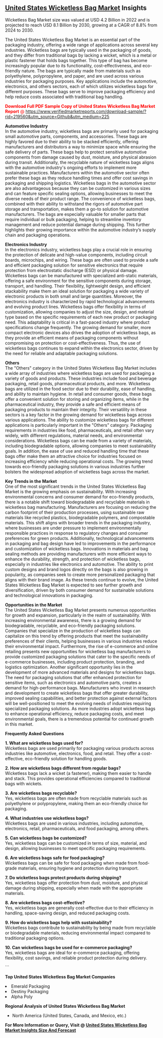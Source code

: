 <h2><a href="https://www.verifiedmarketreports.com/download-sample/?rid=219560&amp;utm_source=Github&amp;utm_medium=225" target="_blank">United States Wicketless Bag Market</a> Insights</h2><p>Wicketless Bag Market size was valued at USD 4.2 Billion in 2022 and is projected to reach USD 8.1 Billion by 2030, growing at a CAGR of 8.8% from 2024 to 2030.</p><p> <p>The United States Wicketless Bag Market is an essential part of the packaging industry, offering a wide range of applications across several key industries. Wicketless bags are typically used in the packaging of goods, and they differ from traditional bags by lacking a wicket, which is a metal or plastic fastener that holds bags together. This type of bag has become increasingly popular due to its functionality, cost-effectiveness, and eco-friendly nature. The bags are typically made from materials such as polyethylene, polypropylene, and paper, and are used across various industries for packaging purposes. Key applications include the automotive, electronics, and others sectors, each of which utilizes wicketless bags for different purposes. These bags serve to improve packaging efficiency and help reduce costs associated with traditional bag handling. <p><span class=""><span style="color: #ff0000;"><strong>Download Full PDF Sample Copy of United States Wicketless Bag Market Report</strong> @ </span><a href="https://www.verifiedmarketreports.com/download-sample/?rid=219560&amp;utm_source=Github&amp;utm_medium=225" target="_blank">https://www.verifiedmarketreports.com/download-sample/?rid=219560&amp;utm_source=Github&amp;utm_medium=225</a></span></p></p> <p><strong>Automotive Industry</strong><br> In the automotive industry, wicketless bags are primarily used for packaging small automotive parts, components, and accessories. These bags are highly favored due to their ability to be stacked efficiently, offering manufacturers and distributors a way to minimize space while ensuring the safe delivery of parts. These bags help to protect sensitive automotive components from damage caused by dust, moisture, and physical abrasion during transit. Additionally, the recyclable nature of wicketless bags aligns with the automotive industry's ongoing efforts to implement more sustainable practices. Manufacturers within the automotive sector often prefer these bags as they reduce handling times and offer cost savings in packaging and shipping logistics. Wicketless bags in the automotive sector are also advantageous because they can be customized in various sizes and can feature specific sealing options, allowing businesses to meet the diverse needs of their product range. The convenience of wicketless bags, combined with their ability to withstand the rigors of automotive part storage and transportation, makes them a go-to solution for automotive manufacturers. The bags are especially valuable for smaller parts that require individual or bulk packaging, helping to streamline inventory management and reduce potential damage during shipping. This further highlights their growing importance within the automotive industry’s supply chain and packaging operations.</p> <p><strong>Electronics Industry</strong><br> In the electronics industry, wicketless bags play a crucial role in ensuring the protection of delicate and high-value components, including circuit boards, microchips, and wiring. These bags are often used to provide a safe and efficient packaging solution for sensitive electronics that require protection from electrostatic discharge (ESD) or physical damage. Wicketless bags can be manufactured with specialized anti-static materials, offering a safe environment for the sensitive components during storage, transport, and handling. Their flexibility, lightweight design, and efficient stackability make them an ideal solution for packaging a wide variety of electronic products in both small and large quantities. Moreover, the electronics industry is characterized by rapid technological advancements and evolving product lines. Wicketless bags offer flexibility in terms of customization, allowing companies to adjust the size, design, and material type based on the specific requirements of each new product or packaging need. This adaptability is critical in a fast-paced industry where product specifications change frequently. The growing demand for smaller, more compact electronic devices also drives the adoption of wicketless bags, as they provide an efficient means of packaging components without compromising on protection or cost-effectiveness. Thus, the use of wicketless bags continues to expand within the electronics sector, driven by the need for reliable and adaptable packaging solutions.</p> <p><strong>Others</strong><br> The "Others" category in the United States Wicketless Bag Market includes a wide array of industries where wicketless bags are used for packaging a variety of goods and products. These industries include food and beverage packaging, retail goods, pharmaceutical products, and more. Wicketless bags are utilized in the food sector due to their durability, ease of handling, and ability to maintain hygiene. In retail and consumer goods, these bags offer a convenient solution for storing and organizing items, while in the pharmaceutical industry, they provide a safe and efficient means of packaging products to maintain their integrity. Their versatility in these sectors is a key factor in the growing demand for wicketless bags across various applications. The ability to customize wicketless bags for different applications is particularly important in the "Others" category. Packaging requirements in industries like food, pharmaceuticals, and retail often vary widely, with different regulations, material needs, and environmental considerations. Wicketless bags can be made from a variety of materials, including biodegradable options, allowing companies to meet sustainability goals. In addition, the ease of use and reduced handling time that these bags offer make them an attractive choice for industries focused on increasing efficiency while reducing operational costs. The growing trend towards eco-friendly packaging solutions in various industries further bolsters the widespread adoption of wicketless bags across the market.</p> <p><strong>Key Trends in the Market</strong><br> One of the most significant trends in the United States Wicketless Bag Market is the growing emphasis on sustainability. With increasing environmental concerns and consumer demand for eco-friendly products, there is a notable shift toward biodegradable and recyclable materials in wicketless bag manufacturing. Manufacturers are focusing on reducing the carbon footprint of their production processes, using sustainable raw materials like recycled plastics, biodegradable polymers, and compostable materials. This shift aligns with broader trends in the packaging industry, where businesses are under pressure to implement environmentally responsible practices in response to regulatory changes and consumer preferences for green products. Additionally, technological advancements in packaging and bag design have led to improvements in the performance and customization of wicketless bags. Innovations in materials and bag sealing methods are providing manufacturers with more efficient ways to enhance the durability, strength, and protection of wicketless bags, especially in industries like electronics and automotive. The ability to print custom designs and brand logos directly on the bags is also growing in popularity, as companies seek to create more personalized packaging that aligns with their brand image. As these trends continue to evolve, the United States Wicketless Bag Market is expected to see further growth and diversification, driven by both consumer demand for sustainable solutions and technological innovations in packaging.</p> <p><strong>Opportunities in the Market</strong><br> The United States Wicketless Bag Market presents numerous opportunities for growth and expansion, particularly in the realm of sustainability. With increasing environmental awareness, there is a growing demand for biodegradable, recyclable, and eco-friendly packaging solutions. Companies that specialize in the production of wicketless bags can capitalize on this trend by offering products that meet the sustainability preferences of their clients, helping businesses in various industries reduce their environmental impact. Furthermore, the rise of e-commerce and online retailing presents new opportunities for wicketless bag manufacturers to provide customized packaging solutions that cater to the specific needs of e-commerce businesses, including product protection, branding, and logistics optimization. Another significant opportunity lies in the development of more advanced materials and designs for wicketless bags. The need for packaging solutions that offer enhanced protection for sensitive items, such as electronics and automotive parts, creates a demand for high-performance bags. Manufacturers who invest in research and development to create wicketless bags that offer greater durability, improved sealing capabilities, and better protection against external factors will be well-positioned to meet the evolving needs of industries requiring specialized packaging solutions. As more industries adopt wicketless bags to enhance operational efficiency, reduce packaging costs, and meet environmental goals, there is a tremendous potential for continued growth in this market.</p> <p><strong>Frequently Asked Questions</strong></p> <p><strong>1. What are wicketless bags used for?</strong><br> Wicketless bags are used primarily for packaging various products across industries like automotive, electronics, food, and retail. They offer a cost-effective, eco-friendly solution for handling goods.</p> <p><strong>2. How are wicketless bags different from regular bags?</strong><br> Wicketless bags lack a wicket (a fastener), making them easier to handle and stack. This provides operational efficiencies compared to traditional bags with wickets.</p> <p><strong>3. Are wicketless bags recyclable?</strong><br> Yes, wicketless bags are often made from recyclable materials such as polyethylene or polypropylene, making them an eco-friendly choice for packaging.</p> <p><strong>4. What industries use wicketless bags?</strong><br> Wicketless bags are used in various industries, including automotive, electronics, retail, pharmaceuticals, and food packaging, among others.</p> <p><strong>5. Can wicketless bags be customized?</strong><br> Yes, wicketless bags can be customized in terms of size, material, and design, allowing businesses to meet specific packaging requirements.</p> <p><strong>6. Are wicketless bags safe for food packaging?</strong><br> Wicketless bags can be safe for food packaging when made from food-grade materials, ensuring hygiene and protection during transport.</p> <p><strong>7. Do wicketless bags protect products during shipping?</strong><br> Yes, wicketless bags offer protection from dust, moisture, and physical damage during shipping, especially when made with the appropriate materials.</p> <p><strong>8. Are wicketless bags cost-effective?</strong><br> Yes, wicketless bags are generally cost-effective due to their efficiency in handling, space-saving design, and reduced packaging costs.</p> <p><strong>9. How do wicketless bags help with sustainability?</strong><br> Wicketless bags contribute to sustainability by being made from recyclable or biodegradable materials, reducing environmental impact compared to traditional packaging options.</p> <p><strong>10. Can wicketless bags be used for e-commerce packaging?</strong><br> Yes, wicketless bags are ideal for e-commerce packaging, offering flexibility, cost savings, and reliable product protection during delivery.</p> ```</p><p><strong>Top United States Wicketless Bag Market Companies</strong></p><div data-test-id=""><p><li>Emerald Packaging</li><li> Destiny Packaging</li><li> Alpha Poly</li></p><div><strong>Regional Analysis of&nbsp;United States Wicketless Bag Market</strong></div><ul><li dir="ltr"><p dir="ltr">North America&nbsp;(United States, Canada, and Mexico, etc.)</p></li></ul><p><strong>For More Information or Query, Visit @&nbsp;</strong><strong><a href="https://www.verifiedmarketreports.com/product/wicketless-bag-market/?utm_source=Github&amp;utm_medium=225" target="_blank">United States Wicketless Bag Market Insights Size And Forecast</a></strong></p></div>
